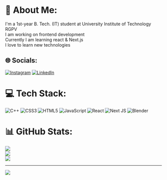 # 💫 About Me:
I'm a 1st-year B. Tech. (IT) student at University Institute of Technology RGPV<br>I am working on frontend development<br>Currently I am learning react & Next.js<br> I love to learn new technologies<br>


## 🌐 Socials:
[![Instagram](https://img.shields.io/badge/Instagram-%23E4405F.svg?logo=Instagram&logoColor=white)](https://instagram.com/kalra.mridul) [![LinkedIn](https://img.shields.io/badge/LinkedIn-%230077B5.svg?logo=linkedin&logoColor=white)](https://linkedin.com/in/https://www.linkedin.com/in/mridul-kalra-) 

# 💻 Tech Stack:
![C++](https://img.shields.io/badge/c++-%2300599C.svg?style=for-the-badge&logo=c%2B%2B&logoColor=white) ![CSS3](https://img.shields.io/badge/css3-%231572B6.svg?style=for-the-badge&logo=css3&logoColor=white) ![HTML5](https://img.shields.io/badge/html5-%23E34F26.svg?style=for-the-badge&logo=html5&logoColor=white) ![JavaScript](https://img.shields.io/badge/javascript-%23323330.svg?style=for-the-badge&logo=javascript&logoColor=%23F7DF1E) ![React](https://img.shields.io/badge/react-%2320232a.svg?style=for-the-badge&logo=react&logoColor=%2361DAFB) ![Next JS](https://img.shields.io/badge/Next-black?style=for-the-badge&logo=next.js&logoColor=white) ![Blender](https://img.shields.io/badge/blender-%23F5792A.svg?style=for-the-badge&logo=blender&logoColor=white)
# 📊 GitHub Stats:
![](https://github-readme-stats.vercel.app/api?username=Mridulklra&theme=dark&hide_border=false&include_all_commits=false&count_private=false)<br/>
![](https://github-readme-streak-stats.herokuapp.com/?user=Mridulklra&theme=dark&hide_border=false)<br/>
![](https://github-readme-stats.vercel.app/api/top-langs/?username=Mridulklra&theme=dark&hide_border=false&include_all_commits=false&count_private=false&layout=compact)

---
[![](https://visitcount.itsvg.in/api?id=Mridulklra&icon=0&color=0)](https://visitcount.itsvg.in)

<!-- Proudly created with GPRM ( https://gprm.itsvg.in ) -->
